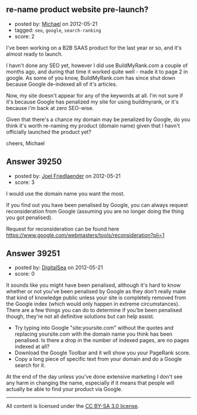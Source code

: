 ## re-name product website pre-launch?

- posted by: [Michael](https://stackexchange.com/users/-1/18037-michael) on 2012-05-21
- tagged: `seo`, `google`, `search-ranking`
- score: 2

I've been working on a B2B SAAS product for the last year or so, and it's almost ready to launch.

I havn't done any SEO yet, however I did use BuildMyRank.com a couple of months ago, and during that time it worked quite well - made it to page 2 in google.  As some of you know, BuildMyRank.com has since shut down because Google de-indexed all of it's articles.

Now, my site doesn't appear for any of the keywords at all.  I'm not sure if it's because Google has penalized my site for using buildmyrank, or it's because i'm back at zero SEO-wise.

Given that there's a chance my domain may be penalized by Google, do you think it's worth re-naming my product (domain name) given that I havn't officially launched the product yet?

cheers,
Michael


## Answer 39250

- posted by: [Joel Friedlaender](https://stackexchange.com/users/-1/5543-joel-friedlaender) on 2012-05-21
- score: 3

I would use the domain name you want the most.  

If you find out you have been penalised by Google, you can always request reconsideration from Google (assuming you are no longer doing the thing you got penalised).

Request for reconsideration can be found here https://www.google.com/webmasters/tools/reconsideration?pli=1


## Answer 39251

- posted by: [DigitalSea](https://stackexchange.com/users/-1/7816-digitalsea) on 2012-05-21
- score: 0

It sounds like you might have been penalised, although it's hard to know whether or not you've been penalised by Google as they don't really make that kind of knowledge public unless your site is completely removed from the Google index (which would only happen in extreme circumstances). There are a few things you can do to determine if you'be been penalised though, they're not all definitive solutions but can help assist.

 - Try typing into Google "site:yoursite.com" without the quotes and replacing yoursite.com with the domain name you think has been penalised. Is there a drop in the number of indexed pages, are no pages indexed at all?
 - Download the Google Toolbar and it will show you your PageRank score.
 - Copy a long piece of specific text from your domain and do a Google search for it.

At the end of the day unless you've done extensive marketing I don't see any harm in changing the name, especially if it means that people will actually be able to find your product via Google.



---

All content is licensed under the [CC BY-SA 3.0 license](https://creativecommons.org/licenses/by-sa/3.0/).
